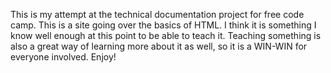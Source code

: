 This is my attempt at the technical documentation project for free code camp. This is a site going over the basics of HTML. I think it is something I know well enough at this point to be able to teach it. Teaching something is also a great way of learning more about it as well, so it is a WIN-WIN for everyone involved. Enjoy!
